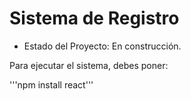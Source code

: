 <h1> Sistema de Registro</h1>

- Estado del Proyecto: En construcción.

Para ejecutar el sistema, debes poner:

'''npm install react'''
